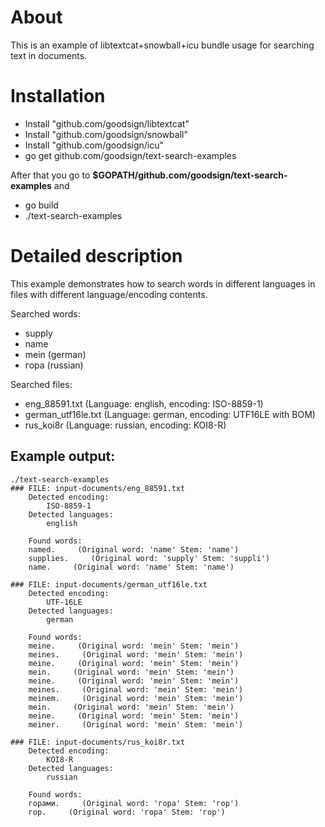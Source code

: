 About
====================

This is an example of libtextcat+snowball+icu bundle usage for searching text in documents.

Installation
====================

* Install "github.com/goodsign/libtextcat"
* Install "github.com/goodsign/snowball"
* Install "github.com/goodsign/icu"
* go get github.com/goodsign/text-search-examples

After that you go to **$GOPATH/github.com/goodsign/text-search-examples** and

* go build
* ./text-search-examples

Detailed description
=====================

This example demonstrates how to search words in different languages in files with different language/encoding contents.

Searched words:

* supply 
* name 
* mein  (german)
* гора  (russian)

Searched files:

* eng_88591.txt (Language: english, encoding: ISO-8859-1)
* german_utf16le.txt (Language: german, encoding: UTF16LE with BOM)
* rus_koi8r (Language: russian, encoding: KOI8-R)

Example output:
----------------------

```
./text-search-examples
### FILE: input-documents/eng_88591.txt
    Detected encoding:
        ISO-8859-1
    Detected languages:
        english

    Found words:
    named.     (Original word: 'name' Stem: 'name')
    supplies.     (Original word: 'supply' Stem: 'suppli')
    name.     (Original word: 'name' Stem: 'name')

### FILE: input-documents/german_utf16le.txt
    Detected encoding:
        UTF-16LE
    Detected languages:
        german

    Found words:
    meine.     (Original word: 'mein' Stem: 'mein')
    meines.     (Original word: 'mein' Stem: 'mein')
    meine.     (Original word: 'mein' Stem: 'mein')
    mein.     (Original word: 'mein' Stem: 'mein')
    meine.     (Original word: 'mein' Stem: 'mein')
    meines.     (Original word: 'mein' Stem: 'mein')
    meinem.     (Original word: 'mein' Stem: 'mein')
    mein.     (Original word: 'mein' Stem: 'mein')
    meine.     (Original word: 'mein' Stem: 'mein')
    meiner.     (Original word: 'mein' Stem: 'mein')

### FILE: input-documents/rus_koi8r.txt
    Detected encoding:
        KOI8-R
    Detected languages:
        russian

    Found words:
    горами.     (Original word: 'гора' Stem: 'гор')
    гор.     (Original word: 'гора' Stem: 'гор')
```
